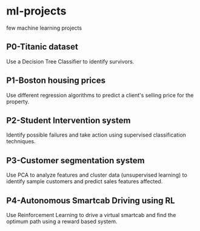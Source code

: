 # ml-projects
few machine learning projects 
## P0-Titanic dataset
Use a Decision Tree Classifier to identify survivors.

## P1-Boston housing prices
Use different regression algorithms to predict a client's selling price for the property.

## P2-Student Intervention system
Identify possible failures and take action using supervised classification techniques.

## P3-Customer segmentation system
Use PCA to analyze features and cluster data (unsupervised learning) to identify sample customers and predict sales features affected.

## P4-Autonomous Smartcab Driving using RL
Use Reinforcement Learning to drive a virtual smartcab and find the optimum path using a reward based system.
